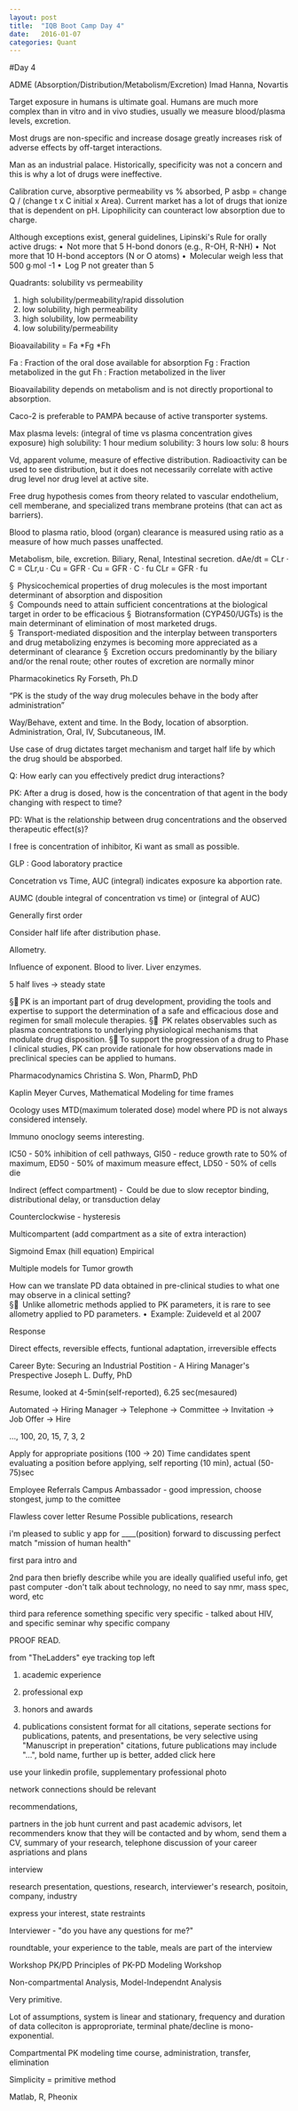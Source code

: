 ```yaml
---
layout: post
title:  "IQB Boot Camp Day 4"
date:   2016-01-07
categories: Quant
---
```

#Day 4

ADME (Absorption/Distribution/Metabolism/Excretion)
Imad Hanna, Novartis

Target exposure in humans is ultimate goal. Humans are much more complex than in vitro and in vivo studies, usually we measure blood/plasma levels, excretion.

Most drugs are non-specific and increase dosage greatly increases risk of adverse effects by off-target interactions.

Man as an industrial palace. Historically, specificity was not a concern and this is why a lot of drugs were ineffective.

Calibration curve, absorptive permeability vs % absorbed, P asbp = change Q / (change t x C initial x Area). Current market has a lot of drugs that ionize that is dependent on pH. Lipophilicity can counteract low absorption due to charge.

Although exceptions exist, general guidelines, Lipinski's Rule for orally active drugs:
•  Not more that 5 H-bond donors (e.g., R-OH, R-NH) 
•  Not more that 10 H-bond acceptors (N or O atoms) 
•  Molecular weigh less that 500 g∙mol -1 
•  Log P not greater than 5 

Quadrants: solubility vs permeability
1. high solubility/permeability/rapid dissolution
2. low solubility, high permeability
3. high solubility, low permeability
4. low solubility/permeability

Bioavailability = Fa *Fg *Fh 
 
Fa :  Fraction of the oral dose 
available for absorption 
Fg :  Fraction metabolized in the 
gut 
Fh :  Fraction metabolized in the 
liver 

Bioavailability depends on metabolism and is not directly proportional to absorption.

Caco-2 is preferable to PAMPA because of active transporter systems.

Max plasma levels: (integral of time vs plasma concentration gives exposure)
high solubility: 1 hour
medium solubility: 3 hours
low solu: 8 hours

Vd, apparent volume, measure of effective distribution. Radioactivity can be used to see distribution, but it does not necessarily correlate with active drug level nor drug level at active site.

Free drug hypothesis comes from theory related to vascular endothelium, cell memberane, and specialized trans membrane proteins (that can act as barriers).

Blood to plasma ratio, blood (organ) clearance is measured using ratio as a measure of how much passes unaffected.

Metabolism, bile, excretion. Biliary, Renal, Intestinal secretion. 
dAe/dt = CLr · C = CLr,u · Cu = GFR · Cu = GFR · C · fu 
CLr = GFR · fu 

§  Physicochemical properties of drug molecules is the most important 
determinant of absorption and disposition  
§  Compounds need to attain sufficient concentrations at the biological 
target in order to be efficacious 
§  Biotransformation (CYP450/UGTs) is the main determinant of 
elimination of most marketed drugs.  
§  Transport-mediated disposition and the interplay between transporters 
and drug metabolizing enzymes is becoming more appreciated as a 
determinant of clearance 
§  Excretion occurs predominantly by the biliary and/or the renal route; 
other routes of excretion are normally minor 

Pharmacokinetics
Ry Forseth, Ph.D

“PK is the study of the way drug molecules behave in the 
body after administration” 

Way/Behave, extent and time. In the Body, location of absorption. Administration, Oral, IV, Subcutaneous, IM.

Use case of drug dictates target mechanism and target half life by which the drug should be absporbed. 

Q: How early can you effectively predict drug interactions?

PK: After a drug is dosed, how is the concentration of that 
agent in the body changing with respect to time? 
 
PD: What is the relationship between drug concentrations 
and the observed therapeutic effect(s)? 

I free is concentration of inhibitor, Ki want as small as possible.

GLP : Good laboratory practice

Concetration vs Time, AUC (integral) indicates exposure
ka abportion rate.

AUMC (double integral of concentration vs time) or (integral of AUC)

Generally first order

Consider half life after distribution phase. 

Allometry.

Influence of exponent.
Blood to liver. Liver enzymes.

5 half lives -> steady state

§ PK is an important part of drug development, providing the 
tools and expertise to support the determination of a safe 
and efficacious dose and regimen for small molecule 
therapies. 
§  PK relates observables such as plasma concentrations to 
underlying physiological mechanisms that modulate drug 
disposition. 
§ To support the progression of a drug to Phase I clinical 
studies, PK can provide rationale for how observations 
made in preclinical species can be applied to humans.   

Pharmacodynamics
Christina S. Won, PharmD, PhD

Kaplin Meyer Curves, Mathematical Modeling for time frames

Ocology uses MTD(maximum tolerated dose) model where PD is not always considered intensely.

Immuno onoclogy seems interesting.

IC50 - 50% inhibition of cell pathways, GI50 - reduce growth rate to 50% of maximum, ED50 - 50% of maximum measure effect, LD50 - 50% of cells die

 Indirect (effect compartment) 
-  Could be due to slow receptor binding, distributional delay, or transduction delay

Counterclockwise - hysteresis 

Multicompartent (add compartment as a site of extra interaction)

Sigmoind Emax (hill equation)
Empirical

Multiple models for Tumor growth

How can we translate PD data obtained in pre-clinical 
studies to what one may observe in a clinical setting?  
§  Unlike allometric methods applied to PK parameters, it is rare to see allometry 
applied to PD parameters. 
•  Example: Zuideveld et al 2007 

Response 

Direct effects, reversible effects, funtional adaptation, irreversible effects

Career Byte: Securing an Industrial Postition - A Hiring Manager's Prespective
Joseph L. Duffy, PhD

Resume, looked at 4-5min(self-reported), 6.25 sec(mesaured)

Automated -> Hiring Manager -> Telephone -> Committee -> Invitation -> Job Offer -> Hire

..., 100, 20, 15, 7, 3, 2

Apply for appropriate positions (100 -> 20)
Time candidates spent evaluating a position before applying, self reporting (10 min), actual (50-75)sec

Employee Referrals
Campus Ambassador - good impression, choose stongest, jump to the comittee

Flawless cover letter
Resume
Possible publications, research

i'm pleased to sublic y app for ____(position) 
forward to discussing
perfect match
"mission of human health"

first para intro and 

2nd para
then briefly describe while you are ideally qualified
useful info, get past computer
-don't talk about technology, no need to say nmr, mass spec, word, etc

third para
reference something specific
very specific - 
talked about HIV, and specific seminar
why specific company

PROOF READ.

from "TheLadders" eye tracking
top left

1. academic experience
2. professional exp
3. honors and awards

4. publications
consistent format for all citations, seperate sections for publications, patents, and presentations, be very selective using "Manuscript in preperation" citations, future publications may include "...", bold name, further up is better, added click here

use your linkedin profile, supplementary 
professional photo

network connections should be relevant

recommendations,

partners in the job hunt
current and past academic advisors, let recommenders know that they will be contacted and by whom, send them a CV, summary of your research, telephone discussion of your career aspriations and plans

interview

research presentation, questions, research, interviewer's research, positoin, company, industry

express your interest, state restraints

Interviewer - "do you have any questions for me?" 

roundtable, your experience to the table,
meals are part of the interview

Workshop PK/PD
Principles of PK-PD Modeling Workshop

Non-compartmental Analysis, Model-Independnt Analysis
 
 Very primitive.
 
 Lot of assumptions, system is linear and stationary, frequency and duration of data colleciton is approproriate, terminal phate/decline is mono-exponential. 

 Compartmental PK modeling
 time course, administration, transfer, elimination
 
 Simplicity = primitive method
 
 Matlab, R, Pheonix
